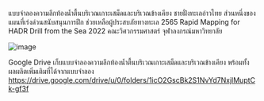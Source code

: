 แบบจำลองความลึกท้องน้ำตื้นบริเวณเกาะเสม็ดและบริเวณข้างเคียง ชายฝั่งทะเลอ่าวไทย ส่วนหนึ่งของแผนที่เร่งด่วนสนับสนุนการฝึก ช่วยเหลือผู้ประสบภัยทางทะเล 2565 Rapid Mapping for HADR Drill from the Sea 2022 คณะวิศวกรรมศาสตร์ จุฬาลงกรณ์มหาวิทยาลัย 

![image](https://user-images.githubusercontent.com/88705136/174784008-2041418f-cd55-4d1a-809b-295d579c1aed.png)


Google Drive เก็บแบบจำลองความลึกท้องน้ำตื้นบริเวณเกาะเสม็ดและบริเวณข้างเคียง พร้อมทั้งผลผลิตเพิ่มเติมที่ได้จากแบบจำลอง
https://drive.google.com/drive/u/0/folders/1icO2GscBk2S1NvYd7NxjlMuptCk-gf3f

